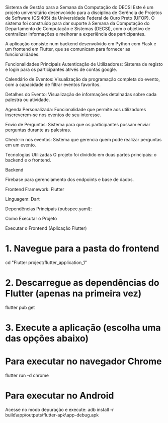 Sistema de Gestão para a Semana da Computação do DECSI
Este é um projeto universitário desenvolvido para a disciplina de Gerência de Projetos de Software (CSI405) da Universidade Federal de Ouro Preto (UFOP). O sistema foi construído para dar suporte à Semana da Computação do Departamento de Computação e Sistemas (DECSI), com o objetivo de centralizar informações e melhorar a experiência dos participantes.

A aplicação consiste num backend desenvolvido em Python com Flask e um frontend em Flutter, que se comunicam para fornecer as funcionalidades.

Funcionalidades Principais
Autenticação de Utilizadores: Sistema de registo e login para os participantes atrvés de contas google.

Calendário de Eventos: Visualização da programação completa do evento, com a capacidade de filtrar eventos favoritos.

Detalhes do Evento: Visualização de informações detalhadas sobre cada palestra ou atividade.

Agenda Personalizada: Funcionalidade que permite aos utilizadores inscreverem-se nos eventos de seu interesse.

Envio de Perguntas: Sistema para que os participantes possam enviar perguntas durante as palestras.

Check-in nos eventos: Sistema que gerencia quem pode realizar perguntas em um evento.

Tecnologias Utilizadas
O projeto foi dividido em duas partes principais: o backend e o frontend.

Backend 

Firebase para gerenciamento dos endpoints e base de dados.

Frontend 
Framework: Flutter

Linguagem: Dart

Dependências Principais (pubspec.yaml):

Como Executar o Projeto

Executar o Frontend (Aplicação Flutter)

# 1. Navegue para a pasta do frontend
cd "Flutter project/flutter_application_1"

# 2. Descarregue as dependências do Flutter (apenas na primeira vez)
flutter pub get

# 3. Execute a aplicação (escolha uma das opções abaixo)

# Para executar no navegador Chrome
flutter run -d chrome

# Para executar no Android 

Acesse no modo depuração e execute:
adb install -r build\app\outputs\flutter-apk\app-debug.apk
